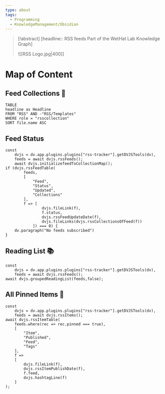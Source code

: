 ```yaml
---
type: about
tags:
  - Programming
  - KnowledgeManagement/Obsidian
---
```

> [!abstract]  [headline:: RSS feeds Part of the WetHat Lab Knowledge Graph]
>
>  ![[RSS Logo.jpg|400]]
# Map of Content

## Feed Collections 📑

~~~dataview
TABLE
headline as Headline
FROM "RSS" AND -"RSS/Templates"
WHERE role = "rsscollection"
SORT file.name ASC
~~~

## Feed Status

~~~dataviewjs
const
	dvjs = dv.app.plugins.plugins["rss-tracker"].getDVJSTools(dv),
	feeds = await dvjs.rssFeeds();
	await dvjs.initializefeedToCollectionMap();
if (dvjs.rssFeedTable(
		feeds,
		[
			"Feed",
			"Status",
			"Updated",
			"Collections"
		],
		f => [
				dvjs.fileLink(f),
				f.status,
				dvjs.rssFeedUpdateDate(f),
				dvjs.fileLinks(dvjs.rssCollectionsOfFeed(f))
			]) === 0) {
	dv.paragraph("No feeds subscribed")
}
~~~

## Reading List 📚

~~~dataviewjs
const
	dvjs = dv.app.plugins.plugins["rss-tracker"].getDVJSTools(dv),
	feeds = await dvjs.rssFeeds();
await dvjs.groupedReadingList(feeds,false);
~~~

## All Pinned Items  📌

~~~dataviewjs
const
	dvjs = dv.app.plugins.plugins["rss-tracker"].getDVJSTools(dv),
	feeds = await dvjs.rssItems();
await dvjs.rssItemTable(
	feeds.where(rec => rec.pinned === true),
	[
		"Item",
		"Published",
		"Feed",
		"Tags"
	],
	f =>
	[
		dvjs.fileLink(f),
		dvjs.rssItemPublishDate(f),
		f.feed,
		dvjs.hashtagLine(f)
	]
);
~~~

